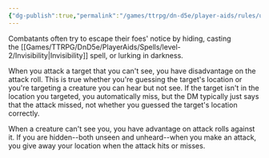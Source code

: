 ```yaml
---
{"dg-publish":true,"permalink":"/games/ttrpg/dn-d5e/player-aids/rules/unseen-attackers-and-targets/","tags":["ttrpg/dnd/5e","Rules"],"noteIcon":""}
---
```



Combatants often try to escape their foes' notice by hiding, casting the [[Games/TTRPG/DnD5e/PlayerAids/Spells/level-2/Invisibility\|Invisibility]] spell, or lurking in darkness.

When you attack a target that you can't see, you have disadvantage on the attack roll. This is true whether you're guessing the target's location or you're targeting a creature you can hear but not see. If the target isn't in the location you targeted, you automatically miss, but the DM typically just says that the attack missed, not whether you guessed the target's location correctly.

When a creature can't see you, you have advantage on attack rolls against it. If you are hidden--both unseen and unheard--when you make an attack, you give away your location when the attack hits or misses.
